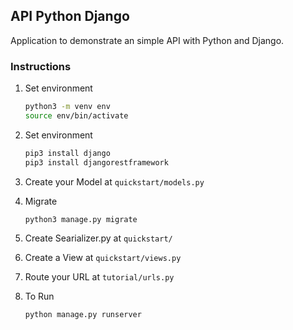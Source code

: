 ## API Python Django

Application to demonstrate an simple API with Python and Django.

### Instructions

1.  Set environment

    ```bash
    python3 -m venv env
    source env/bin/activate
    ```

2.  Set environment

    ```bash
    pip3 install django
    pip3 install djangorestframework
    ```

3.  Create your Model at `quickstart/models.py`

4.  Migrate

    ```bash
    python3 manage.py migrate
    ```

5.  Create Searializer.py at `quickstart/`

6.  Create a View at `quickstart/views.py`

7.  Route your URL at `tutorial/urls.py`

8.  To Run

    ```bash
    python manage.py runserver
    ```
